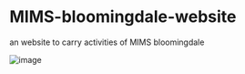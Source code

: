 # MIMS-bloomingdale-website
an website to carry activities of MIMS bloomingdale

![image](https://user-images.githubusercontent.com/81552258/233313783-1a810175-0d80-4385-a054-bbfeadc7c26e.png)

